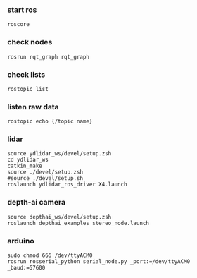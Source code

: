 ### start ros
    roscore 
### check nodes
    rosrun rqt_graph rqt_graph 
### check lists
    rostopic list
### listen raw data
    rostopic echo {/topic name}
### lidar
    source ydlidar_ws/devel/setup.zsh
    cd ydlidar_ws
    catkin_make
    source ./devel/setup.zsh
    #source ./devel/setup.sh
    roslaunch ydlidar_ros_driver X4.launch
### depth-ai camera
    source depthai_ws/devel/setup.zsh
    roslaunch depthai_examples stereo_node.launch
### arduino
    sudo chmod 666 /dev/ttyACM0
    rosrun rosserial_python serial_node.py _port:=/dev/ttyACM0 _baud:=57600
